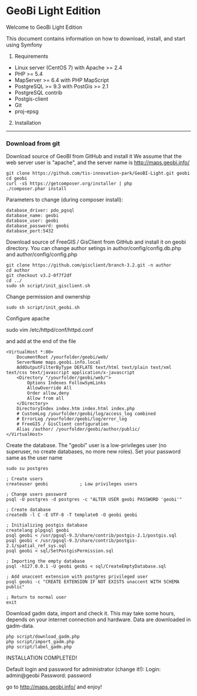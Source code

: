 GeoBi Light Edition
========================

Welcome to GeoBi Light Edition

This document contains information on how to download, install, and start
using Symfony

1) Requirements

 - Linux server (CentOS 7) with Apache >= 2.4
 - PHP >= 5.4
 - MapServer  >= 6.4 with PHP MapScript
 - PostgreSQL >= 9.3 with PostGis >= 2.1
 - PostgreSQL contrib
 - Postgis-client
 - Git
 - proj-epsg
 
2) Installation
----------------------------------

### Download from git

Download source of GeoBI from GitHub and install it
We assume that the web server user is "apache", and the server name is http://maps.geobi.info/

    git clone https://github.com/tis-innovation-park/GeoBI-Light.git geobi 
    cd geobi
    curl -sS https://getcomposer.org/installer | php
    ./composer.phar install

Parameters to change (during composer install): 

    database_driver: pdo_pgsql
    database_name: geobi
    database_user: geobi
    database_password: geobi
    database_port:5432
    
Download source of FreeGIS / GisClient from GitHub and install it on geobi directory. 
You can change author setings in author/config/config.db.php and author/config/config.php

    git clone https://github.com/gisclient/branch-3.2.git -n author
    cd author
    git checkout v3.2-0f7f2df
    cd ../
    sudo sh script/init_gisclient.sh

Change permission and ownership

    sudo sh script/init_geobi.sh

Configure apache 

sudo vim /etc/httpd/conf/httpd.conf

and add at the end of the file

    <VirtualHost *:80>
        DocumentRoot /yourfolder/geobi/web/
        ServerName maps.geobi.info.local
        AddOutputFilterByType DEFLATE text/html text/plain text/xml text/css text/javascript application/x-javascript
        <Directory "/yourfolder/geobi/web/">
            Options Indexes FollowSymLinks
            AllowOverride All
            Order allow,deny
            Allow from all
        </Directory>
        DirectoryIndex index.htm index.html index.php
        # CustomLog /yourfolder/geobi/log/access_log combined
        # ErrorLog /yourfolder/geobi/log/error_log
        # FreeGIS / GisClient configuration
        Alias /author/ /yourfolder/geobi/author/public/
    </VirtualHost>

Create the database. The "geobi" user is a low-privileges user (no superuser, no create databases, no more new roles). 
Set your password same as the user name

    sudo su postgres
    
    ; Create users
    createuser geobi            ; Low privileges users
    
    ; Change users password
    psql -U postgres -d postgres -c "ALTER USER geobi PASSWORD 'geobi'"
    
    ; Create database
    createdb -l C -E UTF-8 -T template0 -O geobi geobi
    
    ; Initializing postgis database
    createlang plpgsql geobi
    psql geobi < /usr/pgsql-9.3/share/contrib/postgis-2.1/postgis.sql
    psql geobi < /usr/pgsql-9.3/share/contrib/postgis-2.1/spatial_ref_sys.sql
    psql geobi < sql/SetPostgisPermission.sql
    
    ; Importing the empty database
    psql -h127.0.0.1 -U geobi geobi < sql/CreateEmptyDatabase.sql
    
    ; Add unaccent extension with postgres privileged user 
    psql geobi -c "CREATE EXTENSION IF NOT EXISTS unaccent WITH SCHEMA public"

    ; Return to normal user
    exit

Download gadm data, import and check it. 
This may take some hours, depends on your internet connection and hardware.
Data are downloaded in gadm-data.

    php script/download_gadm.php
    php script/import_gadm.php
    php script/label_gadm.php
    
INSTALLATION COMPLETED!

Default login and password for administrator (change it!): 
Login: admin@geobi
Password: password


go to http://maps.geobi.info/ and enjoy!
